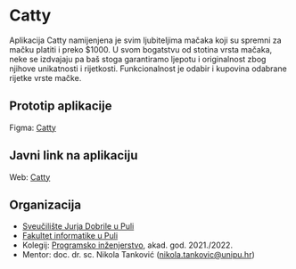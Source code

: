 # Catty
Aplikacija Catty namijenjena je svim ljubiteljima mačaka koji su spremni za mačku platiti i preko $1000. U svom bogatstvu od stotina vrsta mačaka, neke se izdvajaju  pa baš stoga garantiramo ljepotu i originalnost zbog njihove unikatnosti i rijetkosti. Funkcionalnost je odabir i kupovina odabrane rijetke vrste mačke.
## Prototip aplikacije
Figma: [Catty](https://www.figma.com/file/4NGxKwxLsMmlDiTyMq8jYe/Catty-Figma?node-id=33%3A444)

## Javni link na aplikaciju
Web: [Catty](https://catty-five.vercel.app/)

## Organizacija
* [Sveučilište Jurja Dobrile u Puli](https://www.unipu.hr/)
* [Fakultet informatike u Puli](https://fipu.unipu.hr/)
* Kolegij: [Programsko inženjerstvo](https://www.notion.so/fiputreca/Programsko-in-enjerstvo-e353945331df468e8382cdad1e91c4b8), akad. god. 2021./2022.
* Mentor: doc. dr. sc. Nikola Tanković (nikola.tankovic@unipu.hr)

